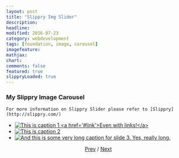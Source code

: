 ```yaml
---
layout: post
title: "Slippry Img Slider"
description: 
headline: 
modified: 2016-07-23
category: webdevelopment
tags: [foundation, image, carousel]
imagefeature: 
mathjax: 
chart: 
comments: false
featured: true
slippryLoaded: true
---
```



### My Slippry Image Carousel


	For more information on Slippry Slider please refer to [Slippry](http://slippry.com/)


<section class="demo_wrapper">
<ul id="demo1">
	<li><a href="#slide1"><img src="{{ site.url }}/images/costume3.jpg" alt="This is caption 1 <a href='#link'>Even with links!</a>"></a></li>
	<li><a href="#slide2"><img src="{{ site.url }}/images/costume4.jpg"  alt="This is caption 2"></a></li>
	<li><a href="#slide3"><img src="{{ site.url }}/images/costume5.jpg" alt="And this is some very long caption for slide 3. Yes, really long."></a></li>
</ul>
<center>
	<a href="#glob" class='prev'>Prev</a> / <a href="#glob" class='next'>Next</a>
</center>
</section>
